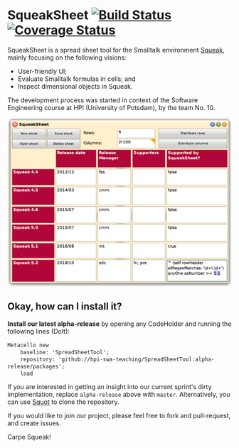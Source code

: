 # SqueakSheet [![Build Status](https://travis-ci.org/hpi-swa-teaching/SpreadSheetTool.svg?branch=master)](https://travis-ci.org/hpi-swa-teaching/SpreadSheetTool) [![Coverage Status](https://coveralls.io/repos/github/hpi-swa-teaching/SpreadSheetTool/badge.svg?branch=master)](https://coveralls.io/github/hpi-swa-teaching/SpreadSheetTool?branch=master)

SqueakSheet is a spread sheet tool for the Smalltalk environment [Squeak](https://squeak.org/), mainly focusing on the following visions:
- User-friendly UI;
- Evaluate Smalltalk formulas in cells; and
- Inspect dimensional objects in Squeak.

The development process was started in context of the Software Engineering course at HPI (University of Potsdam), by the team No. 10.

![Supported versions](/versions.png)

 ## Okay, how can I install it?
**Install our latest alpha-release** by opening any CodeHolder and running the following lines (DoIt): 
```smalltalk
Metacello new
	baseline: 'SpreadSheetTool';
	repository: 'github://hpi-swa-teaching/SpreadSheetTool:alpha-release/packages';
	load
  ```
If you are interested in getting an insight into our current sprint's dirty implementation, replace `alpha-release` above with `master`. Alternatively, you can use [Squot](https://github.com/hpi-swa/Squot) to clone the repository. 

 If you would like to join our project, please feel free to fork and pull-request, and create issues.



















 Carpe Squeak!
